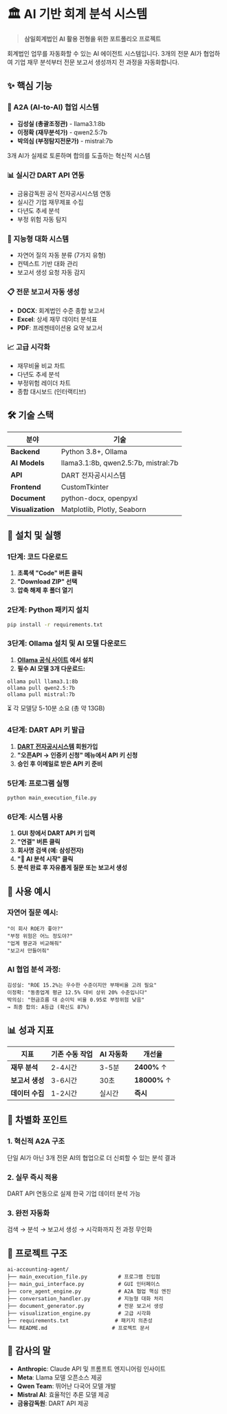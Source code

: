 # 🏛️ AI 기반 회계 분석 시스템

> **삼일회계법인 AI 활용 전형을 위한 포트폴리오 프로젝트**

회계법인 업무를 자동화할 수 있는 AI 에이전트 시스템입니다. 3개의 전문 AI가 협업하여 기업 재무 분석부터 전문 보고서 생성까지 전 과정을 자동화합니다.

## ✨ 핵심 기능

### 🤖 A2A (AI-to-AI) 협업 시스템
- **김성실 (총괄조정관)** - llama3.1:8b
- **이정확 (재무분석가)** - qwen2.5:7b  
- **박의심 (부정탐지전문가)** - mistral:7b

3개 AI가 실제로 토론하며 합의를 도출하는 혁신적 시스템

### 📊 실시간 DART API 연동
- 금융감독원 공식 전자공시시스템 연동
- 실시간 기업 재무제표 수집
- 다년도 추세 분석
- 부정 위험 자동 탐지

### 💬 지능형 대화 시스템
- 자연어 질의 자동 분류 (7가지 유형)
- 컨텍스트 기반 대화 관리
- 보고서 생성 요청 자동 감지

### 📋 전문 보고서 자동 생성
- **DOCX**: 회계법인 수준 종합 보고서
- **Excel**: 상세 재무 데이터 분석표  
- **PDF**: 프레젠테이션용 요약 보고서

### 📈 고급 시각화
- 재무비율 비교 차트
- 다년도 추세 분석
- 부정위험 레이더 차트
- 종합 대시보드 (인터랙티브)

## 🛠️ 기술 스택

| 분야 | 기술 |
|------|------|
| **Backend** | Python 3.8+, Ollama |
| **AI Models** | llama3.1:8b, qwen2.5:7b, mistral:7b |
| **API** | DART 전자공시시스템 |
| **Frontend** | CustomTkinter |
| **Document** | python-docx, openpyxl |
| **Visualization** | Matplotlib, Plotly, Seaborn |

## 🚀 설치 및 실행

### 1단계: 코드 다운로드
1. **초록색 "Code" 버튼 클릭**
2. **"Download ZIP" 선택**  
3. **압축 해제 후 폴더 열기**

### 2단계: Python 패키지 설치
```bash
pip install -r requirements.txt
```

### 3단계: Ollama 설치 및 AI 모델 다운로드
1. **[Ollama 공식 사이트](https://ollama.ai) 에서 설치**
2. **필수 AI 모델 3개 다운로드:**
```bash
ollama pull llama3.1:8b
ollama pull qwen2.5:7b
ollama pull mistral:7b
```
⏳ 각 모델당 5-10분 소요 (총 약 13GB)

### 4단계: DART API 키 발급
1. **[DART 전자공시시스템](https://opendart.fss.or.kr) 회원가입**
2. **"오픈API → 인증키 신청" 메뉴에서 API 키 신청**
3. **승인 후 이메일로 받은 API 키 준비**

### 5단계: 프로그램 실행
```bash
python main_execution_file.py
```

### 6단계: 시스템 사용
1. **GUI 창에서 DART API 키 입력**
2. **"연결" 버튼 클릭** 
3. **회사명 검색 (예: 삼성전자)**
4. **"🤖 AI 분석 시작" 클릭**
5. **분석 완료 후 자유롭게 질문 또는 보고서 생성**

## 💬 사용 예시

### 자연어 질문 예시:
```
"이 회사 ROE가 좋아?"
"부정 위험은 어느 정도야?"
"업계 평균과 비교해줘"
"보고서 만들어줘"
```

### AI 협업 분석 과정:
```
김성실: "ROE 15.2%는 우수한 수준이지만 부채비율 고려 필요"
이정확: "동종업계 평균 12.5% 대비 상위 20% 수준입니다"  
박의심: "현금흐름 대 순이익 비율 0.95로 부정위험 낮음"
→ 최종 합의: A등급 (확신도 87%)
```

## 📊 성과 지표

| 지표 | 기존 수동 작업 | AI 자동화 | 개선율 |
|------|---------------|-----------|--------|
| **재무 분석** | 2-4시간 | 3-5분 | **2400%** ↑ |
| **보고서 생성** | 3-6시간 | 30초 | **18000%** ↑ |
| **데이터 수집** | 1-2시간 | 실시간 | **즉시** |

## 🎯 차별화 포인트

### 1. **혁신적 A2A 구조**
단일 AI가 아닌 3개 전문 AI의 협업으로 더 신뢰할 수 있는 분석 결과

### 2. **실무 즉시 적용**
DART API 연동으로 실제 한국 기업 데이터 분석 가능

### 3. **완전 자동화**
검색 → 분석 → 보고서 생성 → 시각화까지 전 과정 무인화

## 📁 프로젝트 구조

```
ai-accounting-agent/
├── main_execution_file.py          # 프로그램 진입점
├── main_gui_interface.py           # GUI 인터페이스
├── core_agent_engine.py            # A2A 협업 핵심 엔진
├── conversation_handler.py         # 지능형 대화 처리
├── document_generator.py           # 전문 보고서 생성
├── visualization_engine.py         # 고급 시각화
├── requirements.txt               # 패키지 의존성
└── README.md                     # 프로젝트 문서
```

## 🙏 감사의 말

- **Anthropic**: Claude API 및 프롬프트 엔지니어링 인사이트
- **Meta**: Llama 모델 오픈소스 제공  
- **Qwen Team**: 뛰어난 다국어 모델 개발
- **Mistral AI**: 효율적인 추론 모델 제공
- **금융감독원**: DART API 제공
